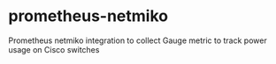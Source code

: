 # prometheus-netmiko
Prometheus netmiko integration to collect Gauge metric to track power usage on Cisco switches
